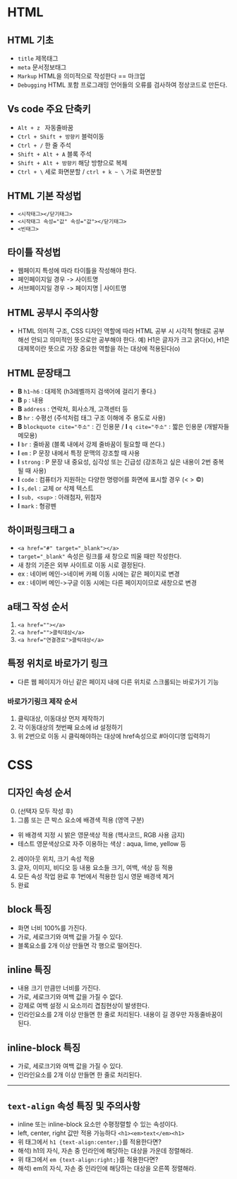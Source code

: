 # HTML 
## HTML 기초
* `title` 제목태그
* `meta` 문서정보태그
* `Markup` HTML을 의미적으로 작성한다 == 마크업
* `Debugging` HTML 포함 프로그래밍 언어들의 오류를 검사하여 정상코드로 만든다.
## Vs code 주요 단축키
* `Alt + z ` 자동줄바꿈
* `Ctrl + Shift + 방향키` 블럭이동
* `Ctrl + /` 한 줄 주석
* `Shift + Alt + A` 블록 주석
* `Shift + Alt + 방향키` 해당 방향으로 복제
* `Ctrl + \` 세로 화면분할 / `ctrl + k ~ \` 가로 화면분할
## HTML 기본 작성법
* `<시작태그></닫기태그>`
* `<시작태그 속성="값" 속성="값"></닫기태그>`
* `<빈태그>`
## 타이틀 작성법
* 웹페이지 특성에 따라 타이틀을 작성해야 한다.
* 페인페이지일 경우 -> 사이트명
* 서브페이지일 경우 -> 페이지명 | 사이트명
## HTML 공부시 주의사항
* HTML 의미적 구조, CSS 디자인 역할에 따라 HTML 공부 시 시각적 형태로 공부해선 안되고 의미적인 뜻으로만 공부해야 한다.
예) H1은 글자가 크고 굵다(x), H1은 대제목이란 뜻으로 가장 중요한 역할을 하는 대상에 적용된다(o)
## HTML 문장태그
* **B** `h1~h6` : 대제목 (h3레벨까지 검색어에 걸리기 좋다.)
* **B** `p` : 내용
* **B** `address` : 연락처, 회사소개, 고객센터 등
* **B** `hr` : 수평선 (주석처럼 태그 구조 이해에 주 용도로 사용)
* **B** `blockquote cite="주소"` : 긴 인용문 / **I** `q cite="주소"` : 짧은 인용문 (개발자들 메모용)
* **I** `br` : 줄바꿈 (블록 내에서 강제 줄바꿈이 필요할 때 쓴다.)
* **I** `em` : P 문장 내에서 특정 문맥의 강조할 때 사용 
* **I** `strong` : P 문장 내 중요성, 심각성 또는 긴급성 (강조하고 싶은 내용이 2번 중복될 때 사용)
* **I** `code` : 컴퓨터가 지원하는 다양한 명령어를 화면에 표시할 경우 (&lt; &gt; &copy;)
* **I** `s,del` : 교체 or 삭제 텍스트
* **I** `sub, <sup>` : 아래첨자, 위첨자
* **I** `mark` : 형광펜
## 하이퍼링크태그 a
* `<a href="#" target="_blank"></a>`
* `target="_blank"` 속성은 링크를 새 창으로 띄울 때만 작성한다.
* 새 창의 기준은 외부 사이트로 이동 시로 결정된다.
* ex : 네이버 메인->네이버 카페 이동 시에는 같은 페이지로 변경
* ex : 네이버 메인->구글 이동 시에는 다른 페이지이므로 새창으로 변경
## a태그 작성 순서
1. `<a href=""></a>`
2. `<a href="">클릭대상</a>`
3. `<a href="연결경로">클릭대상</a>`
## 특정 위치로 바로가기 링크
* 다른 웹 페이지가 아닌 같은 페이지 내에 다른 위치로 스크롤되는 바로가기 기능
### 바로가기링크 제작 순서
1. 클릭대상, 이동대상 먼저 제작하기
2. 각 이동대상의 첫번째 요소에 id 설정하기
3. 위 2번으로 이동 시 클릭해야하는 대상에 href속성으로 #아이디명 입력하기

# CSS
## 디자인 속성 순서
0. (선택자 모두 작성 후)
1. 그룹 또는 큰 박스 요소에 배경색 적용 (영역 구분)
* 위 배경색 지정 시 밝은 영문색상 적용 (헥사코드, RGB 사용 금지)
* 테스트 영문색상으로 자주 이용하는 색상 : aqua, lime, yellow 등
2. 레이아웃 위치, 크기 속성 적용
3. 글자, 이미지, 비디오 등 내용 요소들 크기, 여백, 색상 등 적용
4. 모든 속성 작업 완료 후 1번에서 적용한 임시 영문 배경색 제거
5. 완료

## block 특징
* 화면 너비 100%를 가진다.
* 가로, 세로크기와 여백 값을 가질 수 있다.
* 블록요소를 2개 이상 만들면 각 행으로 떨어진다.
## inline 특징
* 내용 크기 만큼만 너비를 가진다.
* 가로, 세로크기와 여백 값을 가질 수 없다.
* 강제로 여백 설정 시 요소끼리 겹침현상이 발생한다.
* 인라인요소를 2개 이상 만들면 한 줄로 처리된다. 내용이 길 경우만 자동줄바꿈이 된다.
## inline-block 특징 
* 가로, 세로크기와 여백 값을 가질 수 있다.
* 인라인요소를 2개 이상 만들면 한 줄로 처리된다.
---
## `text-align` 속성 특징 및 주의사항
* inline 또는 inline-block 요소만 수평정렬할 수 있는 속성이다.
* left, center, right 값만 적용 가능하다
`<h1><em>text</em><h1>`
* 위 태그에서 `h1 {text-align:center;}`를 적용한다면?
* 해석) h1의 자식, 자손 중 인라인에 해당하는 대상을 가운데 정렬해라.
* 위 태그에서 `em {text-align:right;}`를 적용한다면?
* 해석) em의 자식, 자손 중 인라인에 해당하는 대상을 오른쪽 정렬해라.